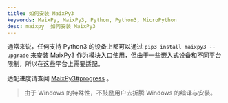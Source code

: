 ```yaml
---
title: 如何安装 MaixPy3 
keywords: MaixPy, MaixPy3, Python, Python3, MicroPython
desc: maixpy  如何安装 MaixPy3 
---
```


通常来说，任何支持 Python3 的设备上都可以通过 `pip3 install maixpy3 --upgrade` 来安装 MaixPy3 作为模块入口使用，但由于一些嵌入式设备和不同平台限制，所以在这些平台上需要适配。

适配进度请查阅 [MaixPy3#progress](https://github.com/sipeed/MaixPy3#progress) 。

> 由于 Windows 的特殊性，不鼓励用户去折腾 Windows 的编译与安装。

